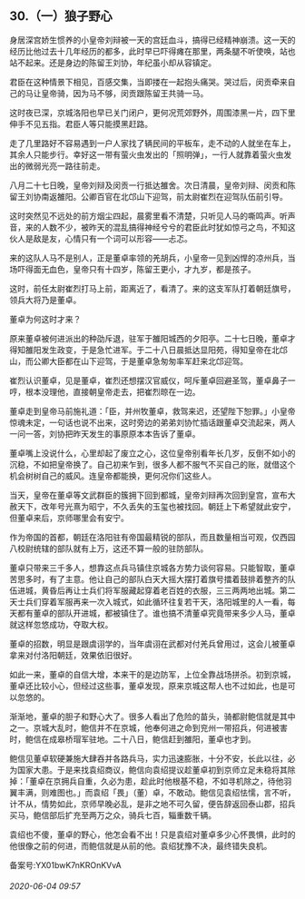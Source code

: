 ## 30.（一）狼子野心
身居深宫娇生惯养的小皇帝刘辩被一天的宫廷血斗，搞得已经精神崩溃。这一天的经历比他过去十几年经历的都多，此时早已吓得瘫在那里，两条腿不听使唤，站也站不起来。还是身边的陈留王刘协，年纪虽小却从容镇定。



君臣在这种情景下相见，百感交集，当即搂在一起抱头痛哭。哭过后，闵贡牵来自己的马让皇帝骑，因为马不够，闵贡跟陈留王共骑一马。



这时夜已深，京城洛阳也早已关门闭户，更何况荒郊野外，周围漆黑一片，四下里伸手不见五指。君臣人等只能摸黑赶路。



走了几里路好不容易遇到一户人家找了辆民间的平板车，走不动的人就坐在车上，其余人只能步行。幸好这一带有萤火虫发出的「照明弹」，一行人就靠着萤火虫发出的微弱光亮一路往前走。



八月二十七日晚，皇帝刘辩及闵贡一行抵达雒舍。次日清晨，皇帝刘辩、闵贡和陈留王刘协南返雒阳。公卿百官在北邙山下迎驾，前太尉崔烈在迎驾队伍前引导。



这时突然见不远处的前方烟尘四起，晨雾里看不清楚，只听见人马的嘶鸣声。听声音，来的人数不少，被昨天的混乱搞得神经兮兮的君臣此时犹如惊弓之鸟，不知这伙人是敌是友，心情只有一个词可以形容——忐忑。



来的这队人马不是别人，正是董卓率领的羌胡兵，小皇帝一见到凶悍的凉州兵，当场吓得面无血色，皇帝只有十四岁，陈留王更小，才九岁，都是孩子。



这时，前任太尉崔烈打马上前，距离近了，看清了。来的这支军队打着朝廷旗号，领兵大将乃是董卓。



董卓为何这时才来？



原来董卓被何进派出的种劭斥退，驻军于雒阳城西的夕阳亭。二十七日晚，董卓才得知雒阳发生政变，于是急忙进军。于二十八日晨抵达显阳苑，得知皇帝在北邙山，而公卿大臣都在山下迎驾，于是董卓急匆匆率军赶来北邙迎驾。



崔烈认识董卓，见是董卓，崔烈还想摆汉官威仪，呵斥董卓回避圣驾，董卓鼻子一哼，根本没理他，直接朝皇帝走去，把崔烈晾在一边。



董卓走到皇帝马前施礼道：「臣，并州牧董卓，救驾来迟，还望陛下恕罪。」小皇帝惊魂未定，一句话也说不出来，这时旁边的弟弟刘协忙插话跟董卓交流起来，两人一问一答，刘协把昨天发生的事原原本本告诉了董卓。



董卓嘴上没说什么，心里却起了废立之心，这位皇帝别看年长几岁，反倒不如小的沉稳，不如把皇帝换了。自己初来乍到，很多人都不服气不买自己的账，就借这个机会树树自己的威风。连皇帝都能换，更何况你们这些人。



当天，皇帝在董卓等文武群臣的簇拥下回到都城，皇帝刘辩再次回到皇宫，宣布大赦天下，改年号光熹为昭宁，不久丢失的玉玺也被找回。朝廷上下希望就此安宁，但董卓来后，京师哪里会有安宁。



作为帝国的首都，朝廷在洛阳驻有帝国最精锐的部队，而且数量相当可观，仅西园八校尉统辖的部队就有上万，这还不算一般的驻防部队。



董卓只带来三千多人，想靠这点兵马镇住京城各方势力谈何容易。只能智取，董卓苦思多时，有了主意。他让自己的部队白天大摇大摆打着旗号擂着鼓排着整齐的队伍进城，黄昏后再让士兵们将军服藏起穿着老百姓的衣服，三三两两地出城。第二天士兵们穿着军服再来一次入城式，如此循环往复若干天，洛阳城里的人一看，每天都有董卓的部队开进城，都被镇住了。谁也搞不清董卓究竟带来多少人马，董卓就这样忽悠成功，夺取大权。



董卓的招数，明显是跟虞诩学的，当年虞诩在武都对付羌兵曾用过，这会儿被董卓拿来对付洛阳朝廷，效果依旧很好。



如此一来，董卓的自信大增，本来干的是边防军，上位全靠战场拼杀。初到京城，董卓还比较小心，但经过这些事，董卓发现，原来京城这帮人也不过如此，也是可以忽悠的。



渐渐地，董卓的胆子和野心大了。很多人看出了危险的苗头，骑都尉鲍信就是其中之一。京城大乱时，鲍信并不在京城，他奉何进之命到兖州一带招兵，何进被害时，鲍信在成皋桥瑁军驻地。二十八日，鲍信赶到雒阳，董卓也才到。



鲍信见董卓软硬兼施大肆吞并各路兵马，实力迅速膨胀，十分不安，长此以往，必为国家大患。于是来找袁绍商议，鲍信向袁绍提议趁董卓初到京师立足未稳将其除掉：「董卓在京拥兵自重，久必为患，趁此时他根基不稳，不如寻机除之，待他羽翼丰满，则难图也。」而袁绍「畏」（董）卓，不敢动。鲍信见袁绍怯懦，言不听，计不从，情势如此，京师早晚必乱，是非之地不可久留，便告辞返回泰山郡，招兵买马，鲍信部后扩充至两万之众，骑兵七百，辎重数千辆。



袁绍也不傻，董卓的野心，他怎会看不出！只是袁绍对董卓多少心怀畏惧，此时的他很像之前的何进，而鲍信就是从前的他。袁绍犹豫不决，最终错失良机。



备案号:YX01bwK7nKROnKVvA


###### 2020-06-04 09:57
